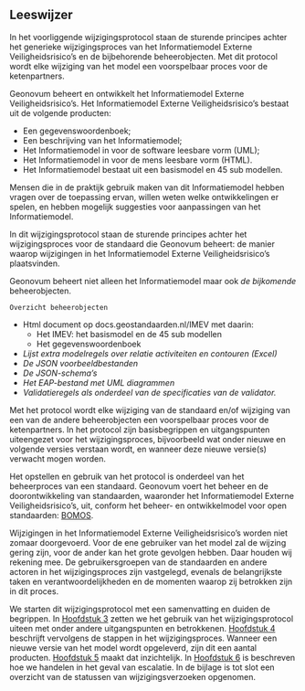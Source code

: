 ## Leeswijzer

In het voorliggende wijzigingsprotocol staan de sturende principes achter het generieke wijzigingsproces van het Informatiemodel Externe Veiligheidsrisico’s en de bijbehorende beheerobjecten. Met dit protocol wordt elke wijziging van het model een voorspelbaar proces voor de ketenpartners.

Geonovum beheert en ontwikkelt het Informatiemodel Externe Veiligheidsrisico’s. Het Informatiemodel Externe Veiligheidsrisico’s bestaat uit de volgende producten: 

<ul><li>Een gegevenswoordenboek;</li>
<li>Een beschrijving van het Informatiemodel;</li>
<li>Het Informatiemodel in voor de software leesbare vorm (UML); </li>
<li>Het Informatiemodel in voor de mens leesbare vorm (HTML).</li>
<li>Het Informatiemodel bestaat uit een basismodel en 45 sub modellen.</li>
</ul>

 Mensen die in de praktijk gebruik maken van dit Informatiemodel hebben vragen over de toepassing ervan, willen weten welke ontwikkelingen er spelen, en hebben mogelijk suggesties voor aanpassingen van het Informatiemodel. 

In dit wijzigingsprotocol staan de sturende principes achter het wijzigingsproces voor de standaard die Geonovum beheert: de manier waarop wijzigingen in het Informatiemodel Externe Veiligheidsrisico’s plaatsvinden. 

Geonovum beheert niet alleen het Informatiemodel maar ook <i>de bijkomende</i> beheerobjecten.

    Overzicht beheerobjecten

<ul><li>Html document op docs.geostandaarden.nl/IMEV met daarin:<ul><li>Het IMEV: het basismodel en de 45 sub modellen</li>
<li>Het gegevenswoordenboek</li>
</ul>

</li>
<li><i>Lijst extra modelregels over relatie activiteiten en contouren</i> <i>(</i><i>Excel</i><i>)</i></li>
<li><i>De JSON voorbeeldbestanden</i></li>
<li><i>De JSON-schema’s</i></li>
<li><i>Het EAP-bestand met UML diagrammen</i></li>
<li><i>Validatieregels als onderdeel van de specificaties van de validator</i><i>.</i> </li>
</ul>

Met het protocol wordt elke wijziging van de standaard en/of wijziging van een van de andere beheerobjecten een voorspelbaar proces voor de ketenpartners. In het protocol zijn basisbegrippen en uitgangspunten uiteengezet voor het wijzigingsproces, bijvoorbeeld wat onder nieuwe en volgende versies verstaan wordt, en wanneer deze nieuwe versie(s) verwacht mogen worden.

Het opstellen en gebruik van het protocol is onderdeel van het beheerproces van een standaard. Geonovum voert het beheer en de doorontwikkeling van standaarden, waaronder het Informatiemodel Externe Veiligheidsrisico’s, uit, conform het beheer- en ontwikkelmodel voor open standaarden: <a href='https://www.logius.nl/diensten/bomos' target='_blank'>BOMOS</a>. 

Wijzigingen in het Informatiemodel Externe Veiligheidsrisico’s worden niet zomaar doorgevoerd. Voor de ene gebruiker van het model zal de wijzing gering zijn, voor de ander kan het grote gevolgen hebben. Daar houden wij rekening mee. De gebruikersgroepen van de standaarden en andere actoren in het wijzigingsproces zijn vastgelegd, evenals de belangrijkste taken en verantwoordelijkheden en de momenten waarop zij betrokken zijn in dit proces.

We starten dit wijzigingsprotocol met een samenvatting en duiden de begrippen. In <a href='#_Ref479668298'>Hoofdstuk 3<a></a> zetten we het gebruik van het wijzigingsprotocol uiteen met onder andere uitgangspunten en betrokkenen. <a href='#_Ref479668347'>Hoofdstuk 4<a></a> beschrijft vervolgens de stappen in het wijzigingsproces. Wanneer een nieuwe versie van het model wordt opgeleverd, zijn dit een aantal producten. <a href='#_Ref503261469'>Hoofdstuk 5<a></a> maakt dat inzichtelijk. In <a href='#_Ref479668455'>Hoofdstuk 6<a></a> is beschreven hoe we handelen in het geval van escalatie. In de bijlage is tot slot een overzicht van de statussen van wijzigingsverzoeken opgenomen. 

